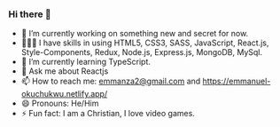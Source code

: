 ### Hi there 👋

- 🔭 I’m currently working on something new and secret for now.
- 👨🏾‍💻 I have skills in using HTML5, CSS3, SASS, JavaScript, React.js, Style-Components, Redux, Node.js, Express.js, MongoDB, MySql.
- 🌱 I’m currently learning TypeScript.
- 💬 Ask me about Reactjs
- 📫 How to reach me: emmanza2@gmail.com and https://emmanuel-okuchukwu.netlify.app/
- 😄 Pronouns: He/Him
- ⚡ Fun fact: I am a Christian, I love video games.

